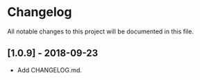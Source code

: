 # Changelog

All notable changes to this project will be documented in this file.

## [1.0.9] - 2018-09-23

- Add CHANGELOG.md.